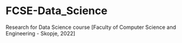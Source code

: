 # FCSE-Data_Science
Research for Data Science course [Faculty of Computer Science and Engineering - Skopje, 2022]
